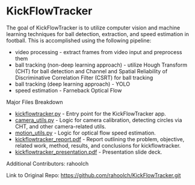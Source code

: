 # KickFlowTracker
The goal of KickFlowTracker is to utilize computer vision and machine learning techniques for ball detection, extraction, and speed estimation in football. This is accomplished using the following pipeline:
* video processing - extract frames from video input and preprocess them 
* ball tracking (non-deep learning approach) - utilize Hough Transform (CHT) for ball detection and Channel and Spatial Reliability of Discriminative Correlation Filter (CSRT) for ball tracking 
* ball tracking (deep learning approach) - YOLO 
* speed estimation - Farneback Optical Flow 

Major Files Breakdown 
* [kickflowtracker.py](https://github.com/lau-allen/kickflowtracker/blob/main/kickflowtracker.py) - Entry point for the KickFlowTracker app. 
* [camera_utils.py](https://github.com/lau-allen/kickflowtracker/blob/main/utils/camera_utils.py) - Logic for camera calibration, detecting circles via CHT, and other camera-related utils. 
* [motion_utils.py](https://github.com/lau-allen/kickflowtracker/blob/main/utils/motion_utils.py) - Logic for optical flow speed estimation. 
* [kickflowtracker_report.pdf](https://github.com/lau-allen/kickflowtracker/blob/main/kickflowtracker_report.pdf) - Report outlining the problem, objective, related work, method, results, and conclusions for kickflowtracker. 
* [kickflowtracker_presentation.pdf](https://github.com/lau-allen/kickflowtracker/blob/main/kickflowtracker_presentation.pdf) - Presentation slide deck. 

Additional Contributors: rahoolch

Link to Original Repo: https://github.com/rahoolch/KickFlowTracker.git